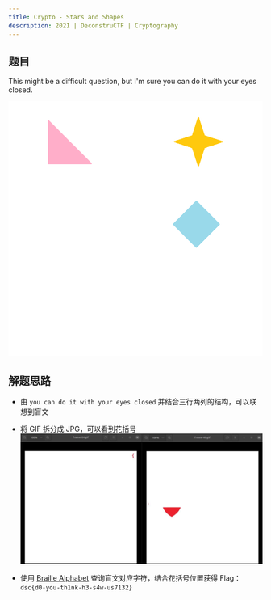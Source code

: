 ```yaml
---
title: Crypto - Stars and Shapes
description: 2021 | DeconstruCTF | Cryptography
---
```


## 题目

This might be a difficult question, but I'm sure you can do it with your eyes closed.

![题目 GIF](img/stars_and_shapes01.gif)

## 解题思路

- 由 `you can do it with your eyes closed` 并结合三行两列的结构，可以联想到盲文
- 将 GIF 拆分成 JPG，可以看到花括号<br>
![frame 4 and frame 40](img/stars_and_shapes02.jpg)

- 使用 [Braille Alphabet](https://www.dcode.fr/braille-alphabet) 查询盲文对应字符，结合花括号位置获得 Flag：`dsc{d0-you-th1nk-h3-s4w-us7132}`